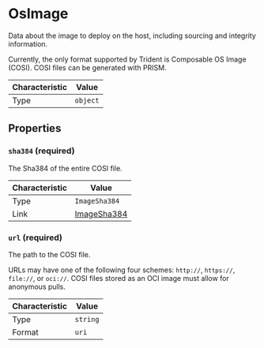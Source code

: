 <!-- THIS FILE IS AUTOMATICALLY GENERATED BY DOCBUILDER, DO NOT EDIT MANUALLY! -->

# OsImage

Data about the image to deploy on the host, including sourcing and integrity information.

Currently, the only format supported by Trident is Composable OS Image (COSI). COSI files can be generated with PRISM.

| Characteristic | Value    |
| -------------- | -------- |
| Type           | `object` |

## Properties

### `sha384` **<span>(required)</span>**

The Sha384 of the entire COSI file.

| Characteristic | Value                           |
| -------------- | ------------------------------- |
| Type           | `ImageSha384`                   |
| Link           | [ImageSha384](./ImageSha384.md) |

### `url` **<span>(required)</span>**

The path to the COSI file.

URLs may have one of the following four schemes: `http://`, `https://`, `file://`, or `oci://`. COSI files stored as an OCI image must allow for anonymous pulls.

| Characteristic | Value    |
| -------------- | -------- |
| Type           | `string` |
| Format         | `uri`    |

